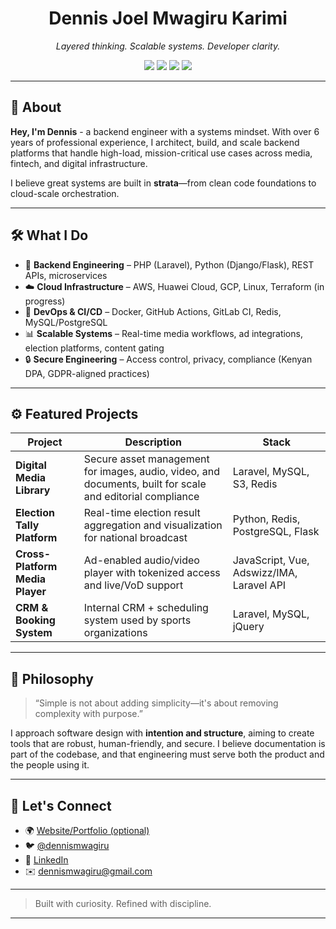 <h1 align="center">Dennis Joel Mwagiru Karimi</h1>
<p align="center">
  <em>Layered thinking. Scalable systems. Developer clarity.</em>
</p>

<p align="center">
  <img src="https://img.shields.io/badge/Backend-PHP%20%7C%20Python-blue?style=flat-square" />
  <img src="https://img.shields.io/badge/Frameworks-Laravel%20%7C%20Django%20%7C%20Vue-green?style=flat-square" />
  <img src="https://img.shields.io/badge/Cloud-AWS%20%7C%20Huawei%20Cloud-orange?style=flat-square" />
  <img src="https://img.shields.io/badge/DevOps-CI%2FCD%20%7C%20Docker%20%7C%20Redis-yellow?style=flat-square" />
</p>

---

## 👋 About

**Hey, I'm Dennis** - a backend engineer with a systems mindset. With over 6 years of professional experience, I architect, build, and scale backend platforms that handle high-load, mission-critical use cases across media, fintech, and digital infrastructure.

I believe great systems are built in **strata**—from clean code foundations to cloud-scale orchestration.

---

## 🛠️ What I Do

- 🚀 **Backend Engineering** – PHP (Laravel), Python (Django/Flask), REST APIs, microservices
- ☁️ **Cloud Infrastructure** – AWS, Huawei Cloud, GCP, Linux, Terraform (in progress)
- 🔁 **DevOps & CI/CD** – Docker, GitHub Actions, GitLab CI, Redis, MySQL/PostgreSQL
- 📊 **Scalable Systems** – Real-time media workflows, ad integrations, election platforms, content gating
- 🔒 **Secure Engineering** – Access control, privacy, compliance (Kenyan DPA, GDPR-aligned practices)

---

## ⚙️ Featured Projects

| Project | Description | Stack |
|--------|-------------|-------|
| **Digital Media Library** | Secure asset management for images, audio, video, and documents, built for scale and editorial compliance | Laravel, MySQL, S3, Redis |
| **Election Tally Platform** | Real-time election result aggregation and visualization for national broadcast | Python, Redis, PostgreSQL, Flask |
| **Cross-Platform Media Player** | Ad-enabled audio/video player with tokenized access and live/VoD support | JavaScript, Vue, Adswizz/IMA, Laravel API |
| **CRM & Booking System** | Internal CRM + scheduling system used by sports organizations | Laravel, MySQL, jQuery |

---

## 🧠 Philosophy

> “Simple is not about adding simplicity—it's about removing complexity with purpose.”

I approach software design with **intention and structure**, aiming to create tools that are robust, human-friendly, and secure. I believe documentation is part of the codebase, and that engineering must serve both the product and the people using it.

---

## 🔗 Let's Connect

- 🌍 [Website/Portfolio (optional)](https://your-site.com)
- 🐦 [@dennismwagiru](https://twitter.com/dennismwagiru)
- 💼 [LinkedIn](https://linkedin.com/in/dennismwagiru)
- ✉️ [dennismwagiru@gmail.com](mailto:dennismwagiru@gmail.com)

---

> Built with curiosity. Refined with discipline.

---

